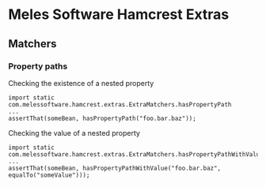 # Meles Software Hamcrest Extras
## Matchers
### Property paths

Checking the existence of a nested property

    import static com.melessoftware.hamcrest.extras.ExtraMatchers.hasPropertyPath
    ...
    assertThat(someBean, hasPropertyPath("foo.bar.baz"));

Checking the value of a nested property

    import static com.melessoftware.hamcrest.extras.ExtraMatchers.hasPropertyPathWithValue
    ...
    assertThat(someBean, hasPropertyPathWithValue("foo.bar.baz", equalTo("someValue")));

